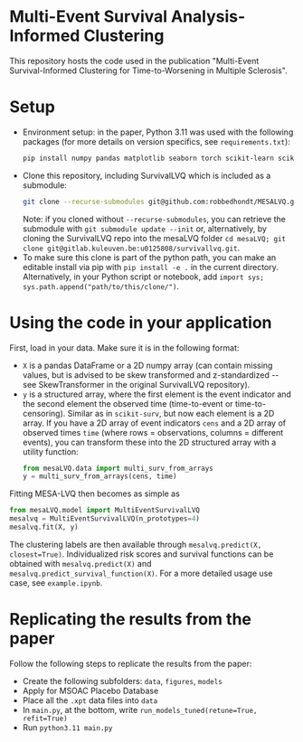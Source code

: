 # Multi-Event Survival Analysis-Informed Clustering
This repository hosts the code used in the publication "Multi-Event Survival-Informed Clustering for Time-to-Worsening in Multiple Sclerosis".

# Setup
- Environment setup: in the paper, Python 3.11 was used with the following packages (for more details on version specifics, see `requirements.txt`):
    ```bash
    pip install numpy pandas matplotlib seaborn torch scikit-learn scikit-survival genieclust
    ```
- Clone this repository, including SurvivalLVQ which is included as a submodule:
    ```bash
    git clone --recurse-submodules git@github.com:robbedhondt/MESALVQ.git
    ```
    Note: if you cloned without `--recurse-submodules`, you can retrieve the submodule with `git submodule update --init` or, alternatively, by cloning the SurvivalLVQ repo into the mesaLVQ folder `cd mesaLVQ; git clone git@gitlab.kuleuven.be:u0125808/survivallvq.git`.
- To make sure this clone is part of the python path, you can make an editable install via pip with `pip install -e .` in the current directory. Alternatively, in your Python script or notebook, add `import sys; sys.path.append("path/to/this/clone/")`.

# Using the code in your application
First, load in your data. Make sure it is in the following format: 
- `X` is a pandas DataFrame or a 2D numpy array (can contain missing values, but is advised to be skew transformed and z-standardized -- see SkewTransformer in the original SurvivalLVQ repository).
- `y` is a structured array, where the first element is the event indicator and the second element the observed time (time-to-event or time-to-censoring). Similar as in `scikit-surv`, but now each element is a 2D array. If you have a 2D array of event indicators `cens` and a 2D array of observed times `time` (where rows = observations, columns = different events), you can transform these into the 2D structured array with a utility function:
    ```python
    from mesaLVQ.data import multi_surv_from_arrays
    y = multi_surv_from_arrays(cens, time)
    ```

Fitting MESA-LVQ then becomes as simple as
```python
from mesaLVQ.model import MultiEventSurvivalLVQ
mesalvq = MultiEventSurvivalLVQ(n_prototypes=4)
mesalvq.fit(X, y)
```

The clustering labels are then available through `mesalvq.predict(X, closest=True)`. 
Individualized risk scores and survival functions can be obtained with `mesalvq.predict(X)` and `mesalvq.predict_survival_function(X)`.
For a more detailed usage use case, see `example.ipynb`.

# Replicating the results from the paper
Follow the following steps to replicate the results from the paper:
- Create the following subfolders: `data`, `figures`, `models`
- Apply for MSOAC Placebo Database
- Place all the `.xpt` data files into `data`
- In `main.py`, at the bottom, write `run_models_tuned(retune=True, refit=True)`
- Run `python3.11 main.py`
